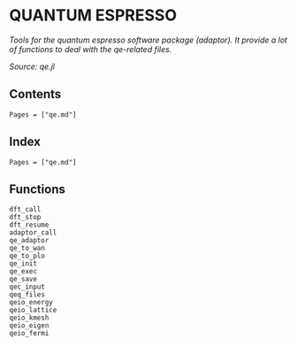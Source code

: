 # QUANTUM ESPRESSO

*Tools for the quantum espresso software package (adaptor). It provide a lot of functions to deal with the qe-related files.*

*Source: qe.jl*

## Contents

```@contents
Pages = ["qe.md"]
```

## Index

```@index
Pages = ["qe.md"]
```

## Functions

```@docs
dft_call
dft_stop
dft_resume
adaptor_call
qe_adaptor
qe_to_wan
qe_to_plo
qe_init
qe_exec
qe_save
qec_input
qeq_files
qeio_energy
qeio_lattice
qeio_kmesh
qeio_eigen
qeio_fermi
```
